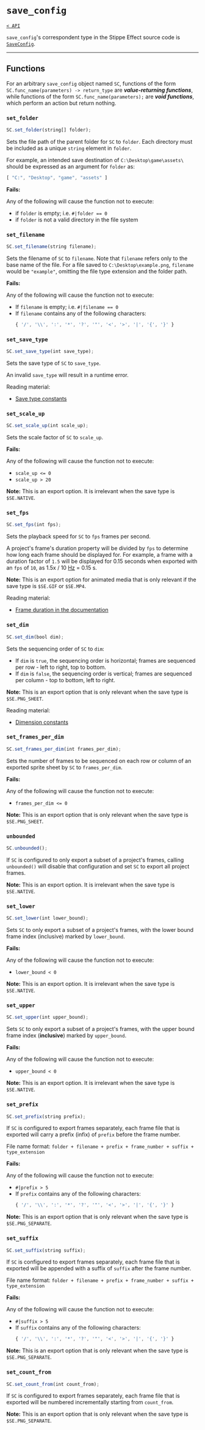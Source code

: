 # `save_config`

[`< API`](README.md)

`save_config`'s correspondent type in the Stippe Effect source code is [`SaveConfig`](https://github.com/jbunke/stipple-effect/blob/master/src/com/jordanbunke/stipple_effect/project/SaveConfig.java).

---

## Functions

For an arbitrary `save_config` object named `SC`, functions of the form `SC.func_name(parameters) -> return_type` are __*value-returning functions*__, while functions of the form `SC.func_name(parameters);` are __*void functions*__, which perform an action but return nothing.

### `set_folder`
```js
SC.set_folder(string[] folder);
```
Sets the file path of the parent folder for `SC` to `folder`. Each directory must be included as a unique `string` element in `folder`.

For example, an intended save destination of `C:\Desktop\game\assets\` should be expressed as an argument for `folder` as:
```js
[ "C:", "Desktop", "game", "assets" ]
```

**Fails:**

Any of the following will cause the function not to execute:
* if `folder` is empty; i.e. `#|folder == 0`
* if `folder` is not a valid directory in the file system

### `set_filename`
```js
SC.set_filename(string filename);
```

Sets the filename of `SC` to `filename`. Note that `filename` refers only to the base name of the file. For a file saved to `C:\Desktop\example.png`, `filename` would be `"example"`, omitting the file type extension and the folder path.

**Fails:**

Any of the following will cause the function not to execute:

* If `filename` is empty; i.e. `#|filename == 0`
* If `filename` contains any of the following characters:
    ```js
    { '/', '\\', ':', '*', '?', '"', '<', '>', '|', '{', '}' }
    ```

### `set_save_type`
```js
SC.set_save_type(int save_type);
```
Sets the save type of `SC` to `save_type`.

An invalid `save_type` will result in a runtime error.

Reading material:
* [Save type constants](global.md/#save-type-constants)

### `set_scale_up`
```js
SC.set_scale_up(int scale_up);
```
Sets the scale factor of `SC` to `scale_up`.

**Fails:**

Any of the following will cause the function not to execute:
* `scale_up <= 0`
* `scale_up > 20`

**Note:** This is an export option. It is irrelevant when the save type is `$SE.NATIVE`.

### `set_fps`
```js
SC.set_fps(int fps);
```

Sets the playback speed for `SC` to `fps` frames per second. 

A project's frame's duration property will be divided by `fps` to determine how long each frame should be displayed for. For example, a frame with a duration factor of `1.5` will be displayed for 0.15 seconds when exported with an `fps` of `10`, as 1.5x / 10 [Hz](https://en.wikipedia.org/wiki/Hertz) = 0.15 s.

**Note:** This is an export option for animated media that is only relevant if the save type is `$SE.GIF` or `$SE.MP4`.

Reading material:

* [Frame duration in the documentation](https://github.com/jbunke/se-docs/blob/master/frame-duration.md)

### `set_dim`
```js
SC.set_dim(bool dim);
```
Sets the sequencing order of `SC` to `dim`:

* If `dim` is `true`, the sequencing order is horizontal; frames are sequenced per row - left to right, top to bottom.
* If `dim` is `false`, the sequencing order is vertical; frames are sequenced per column - top to bottom, left to right.

**Note:** This is an export option that is only relevant when the save type is `$SE.PNG_SHEET`.

Reading material:

* [Dimension constants](global.md/#dimension-constants)

### `set_frames_per_dim`
```js
SC.set_frames_per_dim(int frames_per_dim);
```
Sets the number of frames to be sequenced on each row or column of an exported sprite sheet by `SC` to `frames_per_dim`.

**Fails:**

Any of the following will cause the function not to execute:
* `frames_per_dim <= 0`

**Note:** This is an export option that is only relevant when the save type is `$SE.PNG_SHEET`.

### `unbounded`
```js
SC.unbounded();
```
If `SC` is configured to only export a subset of a project's frames, calling `unbounded()` will disable that configuration and set `SC` to export all project frames.

**Note:** This is an export option. It is irrelevant when the save type is `$SE.NATIVE`.

### `set_lower`
```js
SC.set_lower(int lower_bound);
```
Sets `SC` to only export a subset of a project's frames, with the lower bound frame index (inclusive) marked by `lower_bound`.

**Fails:**

Any of the following will cause the function not to execute:
* `lower_bound < 0`

**Note:** This is an export option. It is irrelevant when the save type is `$SE.NATIVE`.

### `set_upper`
```js
SC.set_upper(int upper_bound);
```
Sets `SC` to only export a subset of a project's frames, with the upper bound frame index (**inclusive**) marked by `upper_bound`.

**Fails:**

Any of the following will cause the function not to execute:
* `upper_bound < 0`

**Note:** This is an export option. It is irrelevant when the save type is `$SE.NATIVE`.

### `set_prefix`
```js
SC.set_prefix(string prefix);
```
If `SC` is configured to export frames separately, each frame file that is exported will carry a prefix (infix) of `prefix` before the frame number.

File name format: `folder + filename + prefix + frame_number + suffix + type_extension`

**Fails:**

Any of the following will cause the function not to execute:

* `#|prefix > 5`
* If `prefix` contains any of the following characters:
    ```js
    { '/', '\\', ':', '*', '?', '"', '<', '>', '|', '{', '}' }
    ```

**Note:** This is an export option that is only relevant when the save type is `$SE.PNG_SEPARATE`.

### `set_suffix`
```js
SC.set_suffix(string suffix);
```
If `SC` is configured to export frames separately, each frame file that is exported will be appended with a suffix of `suffix` after the frame number.

File name format: `folder + filename + prefix + frame_number + suffix + type_extension`

**Fails:**

Any of the following will cause the function not to execute:

* `#|suffix > 5`
* If `suffix` contains any of the following characters:
    ```js
    { '/', '\\', ':', '*', '?', '"', '<', '>', '|', '{', '}' }
    ```

**Note:** This is an export option that is only relevant when the save type is `$SE.PNG_SEPARATE`.

### `set_count_from`
```js
SC.set_count_from(int count_from);
```
If `SC` is configured to export frames separately, each frame file that is exported will be numbered incrementally starting from `count_from`.

**Note:** This is an export option that is only relevant when the save type is `$SE.PNG_SEPARATE`.
